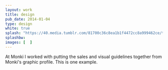 ```yaml
---
layout: work
title: design
pub_date: 2014-01-04
type: design
white: true
splash: "https://40.media.tumblr.com/81700c36c8ea1b1f4472cc8a999462ce/tumblr_o1vo9pByat1s771xno1_1280.jpg"
splashbw: 
images: [  ]
---
```

At Monki I worked with putting the sales and visual guidelines together from Monki's graphic profile. This is one example.
